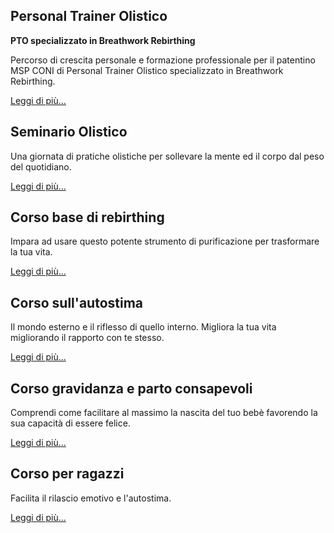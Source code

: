 ## Personal Trainer Olistico

**PTO specializzato in Breathwork Rebirthing**

Percorso di crescita personale e formazione professionale per il patentino MSP CONI di Personal Trainer Olistico specializzato in Breathwork Rebirthing.

[Leggi di più...](/personal-trainer-olistico)

## Seminario Olistico

Una giornata di pratiche olistiche per sollevare la mente ed il corpo dal peso del quotidiano.

[Leggi di più...](/seminario-olistico)

## Corso base di rebirthing

Impara ad usare questo potente strumento di purificazione per trasformare la tua vita.

[Leggi di più...](/corso-rebirthing)

## Corso sull'autostima

Il mondo esterno e il riflesso di quello interno. Migliora la tua vita migliorando il rapporto con te stesso.

[Leggi di più...](/corso-autostima)

## Corso gravidanza e parto consapevoli

Comprendi come facilitare al massimo la nascita del tuo bebè favorendo la sua capacità di essere felice.

[Leggi di più...](/corso-gravidanza)

## Corso per ragazzi

Facilita il rilascio emotivo e l'autostima.

[Leggi di più...](/corso-ragazzi)
